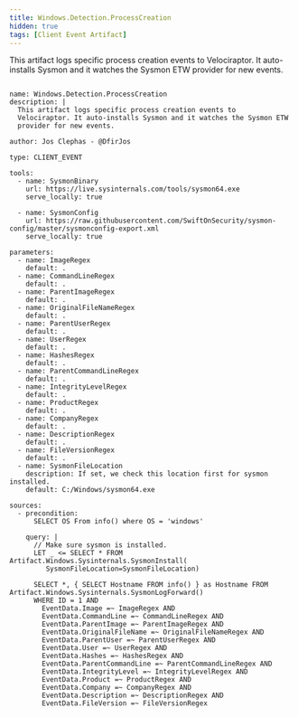 ```yaml
---
title: Windows.Detection.ProcessCreation
hidden: true
tags: [Client Event Artifact]
---
```


This artifact logs specific process creation events to
Velociraptor. It auto-installs Sysmon and it watches the Sysmon ETW
provider for new events.


<pre><code class="language-yaml">
name: Windows.Detection.ProcessCreation
description: |
  This artifact logs specific process creation events to
  Velociraptor. It auto-installs Sysmon and it watches the Sysmon ETW
  provider for new events.

author: Jos Clephas - @DfirJos

type: CLIENT_EVENT

tools:
  - name: SysmonBinary
    url: https://live.sysinternals.com/tools/sysmon64.exe
    serve_locally: true

  - name: SysmonConfig
    url: https://raw.githubusercontent.com/SwiftOnSecurity/sysmon-config/master/sysmonconfig-export.xml
    serve_locally: true

parameters:
  - name: ImageRegex
    default: .
  - name: CommandLineRegex
    default: .
  - name: ParentImageRegex
    default: .
  - name: OriginalFileNameRegex
    default: .
  - name: ParentUserRegex
    default: .
  - name: UserRegex
    default: .
  - name: HashesRegex
    default: .
  - name: ParentCommandLineRegex
    default: .
  - name: IntegrityLevelRegex
    default: .
  - name: ProductRegex
    default: .
  - name: CompanyRegex
    default: .
  - name: DescriptionRegex
    default: .
  - name: FileVersionRegex
    default: .
  - name: SysmonFileLocation
    description: If set, we check this location first for sysmon installed.
    default: C:/Windows/sysmon64.exe

sources:
  - precondition:
      SELECT OS From info() where OS = 'windows'

    query: |
      // Make sure sysmon is installed.
      LET _ &lt;= SELECT * FROM Artifact.Windows.Sysinternals.SysmonInstall(
         SysmonFileLocation=SysmonFileLocation)

      SELECT *, { SELECT Hostname FROM info() } as Hostname FROM Artifact.Windows.Sysinternals.SysmonLogForward()
      WHERE ID = 1 AND
        EventData.Image =~ ImageRegex AND
        EventData.CommandLine =~ CommandLineRegex AND
        EventData.ParentImage =~ ParentImageRegex AND
        EventData.OriginalFileName =~ OriginalFileNameRegex AND
        EventData.ParentUser =~ ParentUserRegex AND
        EventData.User =~ UserRegex AND
        EventData.Hashes =~ HashesRegex AND
        EventData.ParentCommandLine =~ ParentCommandLineRegex AND
        EventData.IntegrityLevel =~ IntegrityLevelRegex AND
        EventData.Product =~ ProductRegex AND
        EventData.Company =~ CompanyRegex AND
        EventData.Description =~ DescriptionRegex AND
        EventData.FileVersion =~ FileVersionRegex

</code></pre>

